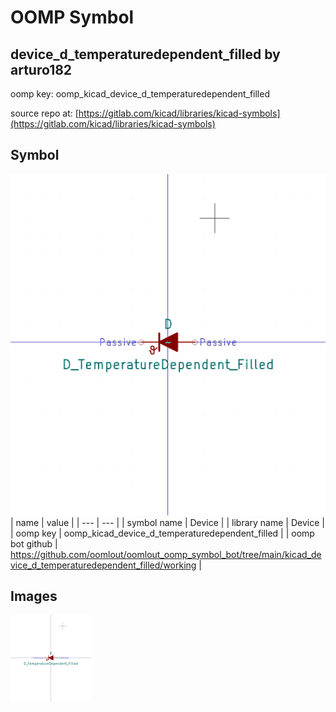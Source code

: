 # OOMP Symbol  
## device_d_temperaturedependent_filled  by arturo182  
  
oomp key: oomp_kicad_device_d_temperaturedependent_filled  
  
source repo at: [https://gitlab.com/kicad/libraries/kicad-symbols](https://gitlab.com/kicad/libraries/kicad-symbols)  
## Symbol  
  
[![working.png](working_600.png)](working.png)  
| name | value | 
| --- | --- | 
| symbol name | Device | 
| library name | Device | 
| oomp key | oomp_kicad_device_d_temperaturedependent_filled | 
| oomp bot github | https://github.com/oomlout/oomlout_oomp_symbol_bot/tree/main/kicad_device_d_temperaturedependent_filled/working | 
## Images  
  
[![working.png](working_140.png)](working.png)  
